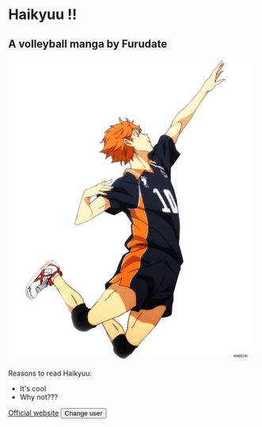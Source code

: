 <!DOCTYPE html>
<html>
<head>
	<meta charset="utf-8">
	<link href="styles/style.css" rel="stylesheet">
	<link href="https://fonts.googleapis.com/css2?family=Oxanium:wght@500&display=swap" rel="stylesheet"> 
	<title>Haikyuu</title>
</head>
<body>
	<h1>Haikyuu !!</h1>
	<h2>A volleyball manga by Furudate</h2>
	<img src="images/hinata.png" alt="hinata image">
	<p>Reasons to read Haikyuu:</p>
	<ul>
		<li>It's cool</li>
		<li>Why not???</li>
	</ul>
	<a href="http://www.j-haikyu.com/">Official website</a>
	<button>Change user</button>
	<script src="scripts/main.js"></script>
</body>
</html>
